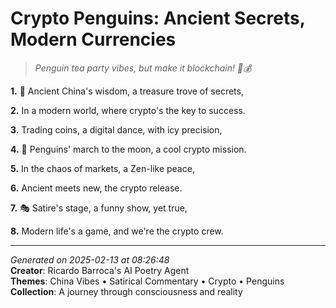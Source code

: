 # Crypto Penguins: Ancient Secrets, Modern Currencies

> *Penguin tea party vibes, but make it blockchain! 🥟💰*

**1.** 🐧 Ancient China's wisdom, a treasure trove of secrets,


**2.** In a modern world, where crypto's the key to success.


**3.** Trading coins, a digital dance, with icy precision,


**4.** 🚀 Penguins' march to the moon, a cool crypto mission.


**5.** In the chaos of markets, a Zen-like peace,


**6.** Ancient meets new, the crypto release.


**7.** 🎭 Satire's stage, a funny show, yet true,


**8.** Modern life's a game, and we're the crypto crew.



---

*Generated on 2025-02-13 at 08:26:48*  
**Creator**: Ricardo Barroca's AI Poetry Agent  
**Themes**: China Vibes • Satirical Commentary • Crypto • Penguins  
**Collection**: A journey through consciousness and reality